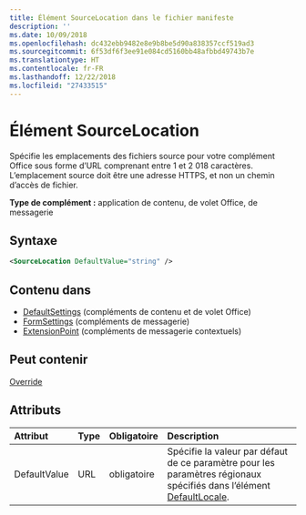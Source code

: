 ```yaml
---
title: Élément SourceLocation dans le fichier manifeste
description: ''
ms.date: 10/09/2018
ms.openlocfilehash: dc432ebb9482e8e9b8be5d90a838357ccf519ad3
ms.sourcegitcommit: 6f53df6f3ee91e084cd5160bb48afbbd49743b7e
ms.translationtype: HT
ms.contentlocale: fr-FR
ms.lasthandoff: 12/22/2018
ms.locfileid: "27433515"
---
```

# <a name="sourcelocation-element"></a>Élément SourceLocation

Spécifie les emplacements des fichiers source pour votre complément Office sous forme d’URL comprenant entre 1 et 2 018 caractères. L’emplacement source doit être une adresse HTTPS, et non un chemin d’accès de fichier.

**Type de complément :** application de contenu, de volet Office, de messagerie

## <a name="syntax"></a>Syntaxe

```XML
<SourceLocation DefaultValue="string" />
```

## <a name="contained-in"></a>Contenu dans

- [DefaultSettings](defaultsettings.md) (compléments de contenu et de volet Office)
- [FormSettings](formsettings.md) (compléments de messagerie)
- [ExtensionPoint](extensionpoint.md) (compléments de messagerie contextuels)

## <a name="can-contain"></a>Peut contenir

[Override](override.md)

## <a name="attributes"></a>Attributs

|**Attribut**|**Type**|**Obligatoire**|**Description**|
|:-----|:-----|:-----|:-----|
|DefaultValue|URL|obligatoire|Spécifie la valeur par défaut de ce paramètre pour les paramètres régionaux spécifiés dans l’élément [DefaultLocale](defaultlocale.md).|
